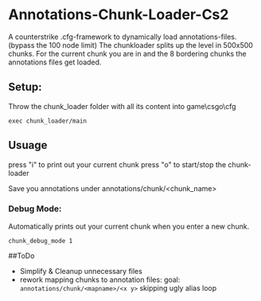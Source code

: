 # Annotations-Chunk-Loader-Cs2
A counterstrike .cfg-framework to dynamically load annotations-files. (bypass the 100 node limit)
The chunkloader splits up the level in 500x500 chunks. For the current chunk you are in and the 8 bordering chunks the annotations files get loaded.

## Setup:
Throw the chunk_loader folder with all its content into game\csgo\cfg

```exec chunk_loader/main```

## Usuage

press "i" to print out your current chunk
press "o" to start/stop the chunk-loader

Save you annotations under annotations/chunk/<chunk_name>

### Debug Mode: 
Automatically prints out your current chunk when you enter a new chunk.

```chunk_debug_mode 1 ```

##ToDo
- Simplify & Cleanup unnecessary files
- rework mapping chunks to annotation files:
  goal: ```annotations/chunk/<mapname>/<x y>```
  skipping ugly alias loop

